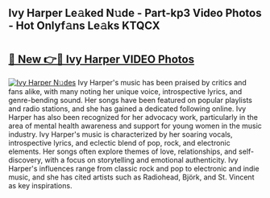 ## Ivy Harper Le𝚊ked N𝚞de - Part-kp3 Video Photos - Hot Onlyf𝚊ns Le𝚊ks KTQCX

# <h2><a href="http://ab46178.deff.icu/?id=Ivy+Harper">🔗 New 👉🔴 Ivy Harper VIDEO Photos</a></h2>

[![Ivy Harper N𝚞des](https://i.imgur.com/rIISA9y.gif)](http://ab46178.deff.icu/?id=Ivy+Harper)
Ivy Harper's music has been praised by critics and fans alike, with many noting her unique voice, introspective lyrics, and genre-bending sound. Her songs have been featured on popular playlists and radio stations, and she has gained a dedicated following online. Ivy Harper has also been recognized for her advocacy work, particularly in the area of mental health awareness and support for young women in the music industry. Ivy Harper's music is characterized by her soaring vocals, introspective lyrics, and eclectic blend of pop, rock, and electronic elements. Her songs often explore themes of love, relationships, and self-discovery, with a focus on storytelling and emotional authenticity. Ivy Harper's influences range from classic rock and pop to electronic and indie music, and she has cited artists such as Radiohead, Björk, and St. Vincent as key inspirations.
